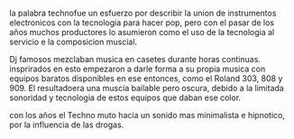 la palabra technofue un esfuerzo por describir la union de instrumentos electronicos con la tecnologia para hacer pop, 
pero con el pasar de los años muchos productores lo asumieron como el uso de la tecnologia al servicio e la composicion muscial. 

Dj famosos mezclaban musica en casetes durante horas continuas.
insprirados en esto empezaron a darle forma a su propia musica con equipos baratos disponibles en ese entonces,
como el Roland 303, 808 y 909.  El resultadoera una muscia bailable pero oscura, debido a la limitada sonoridad 
y tecnologia de estos equipos que daban ese color.

con los años el Techno muto hacia un sonido mas minimalista e hipnotico, por la influencia de las drogas.
